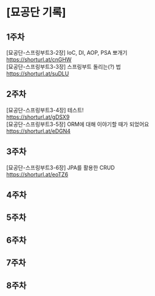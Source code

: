 # [묘공단 기록]
## 1주차
[묘공단-스프링부트3-2장] IoC, DI, AOP, PSA 뽀개기<br>
https://shorturl.at/cnGHW<br>
[묘공단-스프링부트3-3장] 스프링부트 돌리는(?) 법<br>
https://shorturl.at/suDLU<br>
## 2주차
[묘공단-스프링부트3-4장] 테스트!<br>
https://shorturl.at/gDSX9<br>
[묘공단-스프링부트3-5장] ORM에 대해 이야기할 때가 되었어요<br>
https://shorturl.at/eDGN4<br>
## 3주차
[묘공단-스프링부트3-6장] JPA를 활용한 CRUD<br>
https://shorturl.at/eoTZ6<br>
## 4주차
## 5주차
## 6주차
## 7주차
## 8주차
